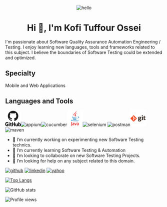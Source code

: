 <p align="center"> <img src="https://raw.githubusercontent.com/Vrindagupta6828/Vrindagupta6828/master/assest/hello.gif" alt="hello" /> </p>
<h1 align="center">Hi 👋, I'm Kofi Tuffour Ossei</h1> 
I'm passionate about Software Quality Assurance Automation Engineering / Testing. I enjoy learning new languages, tools and frameworks related to this subject. I believe the boundaries of Software Testing could be extended and optimized.

## Specialty 
Mobile and Web Applications


## Languages and Tools  

<img src="https://github.com/devicons/devicon/blob/master/icons/github/github-original-wordmark.svg" alt="github" width="50" height="50"/><img src="https://github.com/gilbarbara/logos/blob/master/logos/appium.svg" alt="appium" width="50" height="50"/><img src="https://github.com/gilbarbara/logos/blob/master/logos/cucumber.svg" alt="cucumber" width="50" height="50"/><img src="https://github.com/devicons/devicon/blob/master/icons/java/java-original-wordmark.svg" alt="java" width="50" height="50"/><img src="https://selenium.dev/images/selenium_logo_square_green.png" alt="selenium" width="40" height="40"/> <img src="https://github.com/gilbarbara/logos/blob/master/logos/postman-icon.svg" alt="postman" width="50" height="50"/><img src="https://github.com/devicons/devicon/blob/master/icons/git/git-original-wordmark.svg" alt="git" width="50" height="50"/><img src="https://github.com/gilbarbara/logos/blob/master/logos/maven.svg" alt="maven" width="50" height="50"/>









- 🔭 I’m currently working on experimenting new Software Testing technics. 
- 🌱 I’m currently learning Software Testing & Automation 
- 👯 I’m looking to collaborate on new Software Testing Projects. 
- 🤔 I’m looking for help on any subject related to this domain. 


[<img src='https://cdn.jsdelivr.net/npm/simple-icons@3.0.1/icons/github.svg' alt='github' height='40'>](https://github.com/kofiQA9924)  [<img src='https://cdn.jsdelivr.net/npm/simple-icons@3.0.1/icons/linkedin.svg' alt='linkedin' height='40'>](https://www.linkedin.com/in/kofi-tuffour-ossei-b48b044b/)  [<img src='https://cdn.jsdelivr.net/npm/simple-icons@3.0.1/icons/yahoo.svg' alt='yahoo' height='40'>](ruth4d@yahoo.co.uk)  

[![Top Langs](https://github-readme-stats.vercel.app/api/top-langs/?username=kofiQA9924)](https://github.com/anuraghazra/github-readme-stats)

![GitHub stats](https://github-readme-stats.vercel.app/api?username=kofiQA9924&show_icons=true)  

![Profile views](https://gpvc.arturio.dev/kofiQA9924)  

